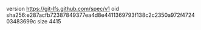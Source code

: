 version https://git-lfs.github.com/spec/v1
oid sha256:e287acfb72387849377ea4d8e4411369793f138c2c2350a972f472403483699c
size 4415
